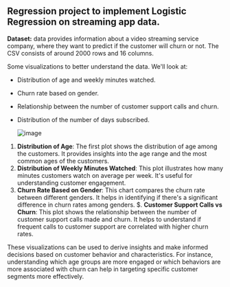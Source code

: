 ## Regression project to implement Logistic Regression on streaming app data.

**Dataset:**  data provides information about a video streaming service company, where they want to predict if the customer will churn or not. The CSV consists of around 2000 rows and 16 columns.

Some visualizations to better understand the data. We'll look at:
* Distribution of age and weekly minutes watched.
* Churn rate based on gender.
* Relationship between the number of customer support calls and churn.
* Distribution of the number of days subscribed. ​

  ![image](https://github.com/ksdiwe/Logistic-Regression-on-streaming-app-data./assets/20944950/ec4728dd-5749-4661-8122-9be187fcc4c5)

  
1. **Distribution of Age**: The first plot shows the distribution of age among the customers. It provides insights into the age range and the most common ages of the customers.
2. **Distribution of Weekly Minutes Watched**: This plot illustrates how many minutes customers watch on average per week. It's useful for understanding customer engagement.
3. **Churn Rate Based on Gender**: This chart compares the churn rate between different genders. It helps in identifying if there's a significant difference in churn rates among genders.
$. **Customer Support Calls vs Churn**: This plot shows the relationship between the number of customer support calls made and churn. It helps to understand if frequent calls to customer support are correlated with higher churn rates.

These visualizations can be used to derive insights and make informed decisions based on customer behavior and characteristics. 
For instance, understanding which age groups are more engaged or which behaviors are more associated with churn can help in targeting specific customer segments more effectively. ​​




